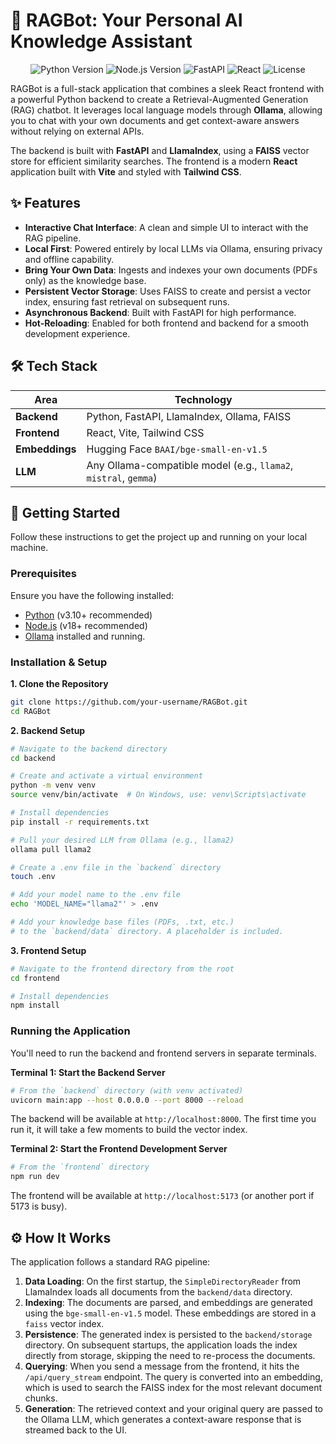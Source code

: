 
# 🤖 RAGBot: Your Personal AI Knowledge Assistant

<p align="center">
  <img src="https://img.shields.io/badge/Python-3.10+-blue.svg" alt="Python Version">
  <img src="https://img.shields.io/badge/Node.js-18+-green.svg" alt="Node.js Version">
  <img src="https://img.shields.io/badge/Framework-FastAPI-05998b.svg" alt="FastAPI">
  <img src="https://img.shields.io/badge/Frontend-React-61DAFB.svg" alt="React">
  <img src="https://img.shields.io/badge/License-MIT-yellow.svg" alt="License">
</p>

RAGBot is a full-stack application that combines a sleek React frontend with a powerful Python backend to create a Retrieval-Augmented Generation (RAG) chatbot. It leverages local language models through **Ollama**, allowing you to chat with your own documents and get context-aware answers without relying on external APIs.

The backend is built with **FastAPI** and **LlamaIndex**, using a **FAISS** vector store for efficient similarity searches. The frontend is a modern **React** application built with **Vite** and styled with **Tailwind CSS**.

## ✨ Features

- **Interactive Chat Interface**: A clean and simple UI to interact with the RAG pipeline.
- **Local First**: Powered entirely by local LLMs via Ollama, ensuring privacy and offline capability.
- **Bring Your Own Data**: Ingests and indexes your own documents (PDFs only) as the knowledge base.
- **Persistent Vector Storage**: Uses FAISS to create and persist a vector index, ensuring fast retrieval on subsequent runs.
- **Asynchronous Backend**: Built with FastAPI for high performance.
- **Hot-Reloading**: Enabled for both frontend and backend for a smooth development experience.

## 🛠️ Tech Stack

| Area      | Technology                                                              |
|-----------|-------------------------------------------------------------------------|
| **Backend**   | Python, FastAPI, LlamaIndex, Ollama, FAISS                              |
| **Frontend**  | React, Vite, Tailwind CSS                                               |
| **Embeddings**| Hugging Face `BAAI/bge-small-en-v1.5`                                   |
| **LLM**       | Any Ollama-compatible model (e.g., `llama2`, `mistral`, `gemma`)        |


## 🚀 Getting Started

Follow these instructions to get the project up and running on your local machine.

### Prerequisites

Ensure you have the following installed:
- [Python](https://www.python.org/downloads/) (v3.10+ recommended)
- [Node.js](https://nodejs.org/en/download/) (v18+ recommended)
- [Ollama](https://ollama.com/) installed and running.

### Installation & Setup

**1. Clone the Repository**
```bash
git clone https://github.com/your-username/RAGBot.git
cd RAGBot
```

**2. Backend Setup**
```bash
# Navigate to the backend directory
cd backend

# Create and activate a virtual environment
python -m venv venv
source venv/bin/activate  # On Windows, use: venv\Scripts\activate

# Install dependencies
pip install -r requirements.txt

# Pull your desired LLM from Ollama (e.g., llama2)
ollama pull llama2

# Create a .env file in the `backend` directory
touch .env

# Add your model name to the .env file
echo 'MODEL_NAME="llama2"' > .env

# Add your knowledge base files (PDFs, .txt, etc.)
# to the `backend/data` directory. A placeholder is included.
```

**3. Frontend Setup**
```bash
# Navigate to the frontend directory from the root
cd frontend

# Install dependencies
npm install
```

### Running the Application

You'll need to run the backend and frontend servers in separate terminals.

**Terminal 1: Start the Backend Server**
```bash
# From the `backend` directory (with venv activated)
uvicorn main:app --host 0.0.0.0 --port 8000 --reload
```
The backend will be available at `http://localhost:8000`. The first time you run it, it will take a few moments to build the vector index.

**Terminal 2: Start the Frontend Development Server**
```bash
# From the `frontend` directory
npm run dev
```
The frontend will be available at `http://localhost:5173` (or another port if 5173 is busy).

## ⚙️ How It Works

The application follows a standard RAG pipeline:

1.  **Data Loading**: On the first startup, the `SimpleDirectoryReader` from LlamaIndex loads all documents from the `backend/data` directory.
2.  **Indexing**: The documents are parsed, and embeddings are generated using the `bge-small-en-v1.5` model. These embeddings are stored in a `faiss` vector index.
3.  **Persistence**: The generated index is persisted to the `backend/storage` directory. On subsequent startups, the application loads the index directly from storage, skipping the need to re-process the documents.
4.  **Querying**: When you send a message from the frontend, it hits the `/api/query_stream` endpoint. The query is converted into an embedding, which is used to search the FAISS index for the most relevant document chunks.
5.  **Generation**: The retrieved context and your original query are passed to the Ollama LLM, which generates a context-aware response that is streamed back to the UI.

